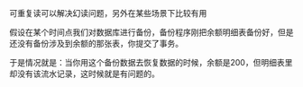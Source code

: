 可重复读可以解决幻读问题，另外在某些场景下比较有用

假设在某个时间点我们对数据库进行备份，备份程序刚把余额明细表备份好，但是还没有备份涉及到余额的那张表，你提交了事务。

于是情况就是：当你用这个备份数据去恢复数据的时候，余额是200，但明细表里却没有该流水记录，这时候就是有问题的。